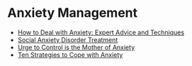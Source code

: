 # Anxiety Management
- [How to Deal with Anxiety: Expert Advice and Techniques](https://jyotirgamya.org/article/how-to-deal-anxiety/)
- [Social Anxiety Disorder Treatment](https://jyotirgamya.org/article/social-anxiety-disorder-treatment/)
- [Urge to Control is the Mother of Anxiety](https://jyotirgamya.org/article/control-mother-of-anxiety/)
- [Ten Strategies to Cope with Anxiety](https://jyotirgamya.org/opinion/ten-strategies-cope-anxiety/)
